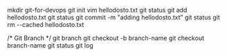 mkdir git-for-devops
git init
vim hellodosto.txt
git status
git add hellodosto.txt
git status
git commit -m "adding hellodosto.txt"
git status
git rm --cached hellodosto.txt


/* Git Branch */
git branch
git checkout -b branch-name
git checkout branch-name
git status
git log
